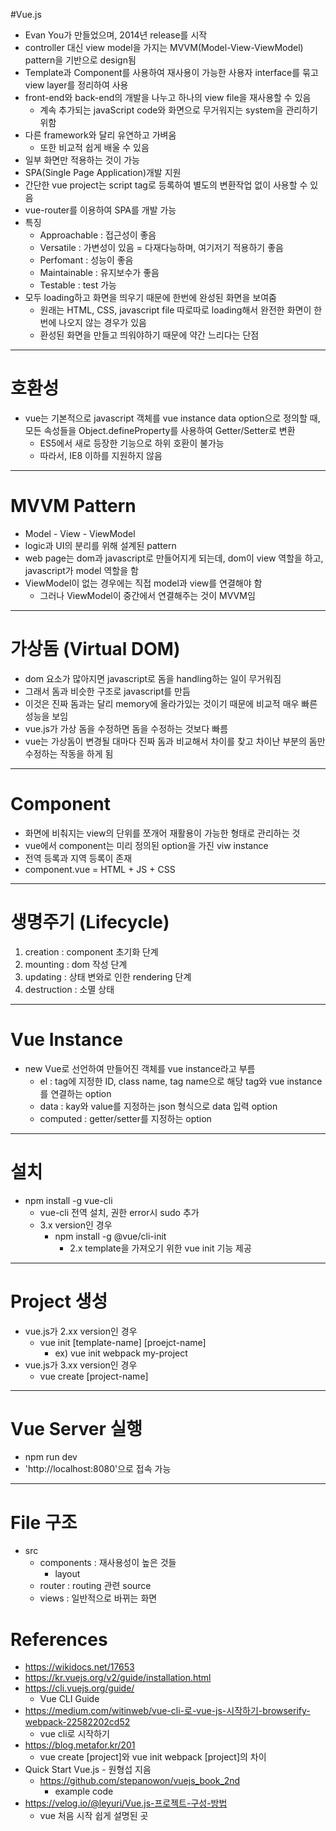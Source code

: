 #Vue.js
- Evan You가 만들었으며, 2014년 release를 시작
- controller 대신 view model을 가지는 MVVM(Model-View-ViewModel) pattern을 기반으로 design됨
- Template과 Component를 사용하여 재사용이 가능한 사용자 interface를 묶고 view layer를 정리하여 사용
- front-end와 back-end의 개발을 나누고 하나의 view file을 재사용할 수 있음
	- 계속 추가되는 javaScript code와 화면으로 무거워지는 system을 관리하기 위함
- 다른 framework와 달리 유연하고 가벼움
	- 또한 비교적 쉽게 배울 수 있음
- 일부 화면만 적용하는 것이 가능
- SPA(Single Page Application)개발 지원
- 간단한 vue project는 script tag로 등록하여 별도의 변환작업 없이 사용할 수 있음
- vue-router를 이용하여 SPA를 개발 가능
- 특징
	- Approachable : 접근성이 좋음
	- Versatile : 가변성이 있음 = 다재다능하며, 여기저기 적용하기 좋음
	- Perfomant : 성능이 좋음
	- Maintainable : 유지보수가 좋음
	- Testable : test 가능
- 모두 loading하고 화면을 띄우기 때문에 한번에 완성된 화면을 보여줌
	- 원래는 HTML, CSS, javascript file 따로따로 loading해서 완전한 화면이 한번에 나오지 않는 경우가 있음
	- 환성된 화면을 만들고 띄워야하기 때문에 약간 느리다는 단점
---




# 호환성
- vue는 기본적으로 javascript 객체를 vue instance data option으로 정의할 때, 모든 속성들을 Object.defineProperty를 사용하여 Getter/Setter로 변환
	- ES5에서 새로 등장한 기능으로 하위 호환이 불가능
	- 따라서, IE8 이하를 지원하지 않음
---




# MVVM Pattern
- Model - View - ViewModel
- logic과 UI의 분리를 위해 설계된 pattern
- web page는 dom과 javascript로 만들어지게 되는데, dom이 view 역할을 하고, javascript가 model 역할을 함
- ViewModel이 없는 경우에는 직접 model과 view를 연결해야 함
	- 그러나 ViewModel이 중간에서 연결해주는 것이 MVVM임
---




# 가상돔 (Virtual DOM)
- dom 요소가 많아지면 javascript로 돔을 handling하는 일이 무거워짐
- 그래서 돔과 비슷한 구조로 javascript를 만듬
- 이것은 진짜 돔과는 달리 memory에 올라가있는 것이기 때문에 비교적 매우 빠른 성능을 보임
- vue.js가 가상 돔을 수정하면 돔을 수정하는 것보다 빠름
- vue는 가상돔이 변경될 대마다 진짜 돔과 비교해서 차이를 찾고 차이난 부분의 돔만 수정하는 작동을 하게 됨
---




# Component
- 화면에 비춰지는 view의 단위를 쪼개어 재활용이 가능한 형태로 관리하는 것
- vue에서 component는 미리 정의된 option을 가진 viw instance
- 전역 등록과 지역 등록이 존재
- component.vue = HTML + JS + CSS
---




# 생명주기 (Lifecycle)
1. creation : component 초기화 단계
2. mounting : dom 작성 단계
3. updating : 상태 변와로 인한 rendering 단계
4. destruction : 소멸 상태
---




# Vue Instance
- new Vue로 선언하여 만들어진 객체를 vue instance라고 부름
	- el : tag에 지정한 ID, class name, tag name으로 해당 tag와 vue instance를 연결하는 option
	- data : kay와 value를 지정하는 json 형식으로 data 입력 option
	- computed : getter/setter를 지정하는 option
---




# 설치
- npm install -g vue-cli
	- vue-cli 전역 설치, 권한 error시 sudo 추가
	- 3.x version인 경우
		- npm install -g @vue/cli-init
			- 2.x template을 가져오기 위한 vue init 기능 제공
---




# Project 생성
- vue.js가 2.xx version인 경우
	- vue init [template-name] [proejct-name]
		- ex) vue init webpack my-project
- vue.js가 3.xx version인 경우
	- vue create [project-name]
---




# Vue Server 실행
- npm run dev
- 'http://localhost:8080'으로 접속 가능
---




# File 구조
- src
	- components : 재사용성이 높은 것들
		- layout
	- router : routing 관련 source
	- views : 일반적으로 바뀌는 화면



# References
- https://wikidocs.net/17653
- https://kr.vuejs.org/v2/guide/installation.html
- https://cli.vuejs.org/guide/
	- Vue CLI Guide
- https://medium.com/witinweb/vue-cli-로-vue-js-시작하기-browserify-webpack-22582202cd52
	- vue cli로 시작하기
- https://blog.metafor.kr/201
	- vue create [project]와 vue init webpack [project]의 차이
- Quick Start Vue.js - 원형섭 지음
	- https://github.com/stepanowon/vuejs_book_2nd
		- example code
- https://velog.io/@leyuri/Vue.js-프로젝트-구성-방법
	- vue 처음 시작 쉽게 설명된 곳
